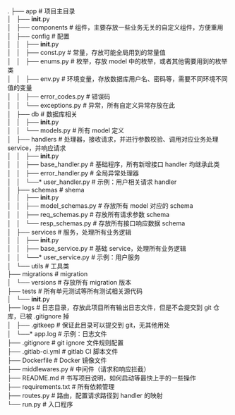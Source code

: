 .
├── app # 项目主目录  
│   ├── __init__.py  
│   ├── components # 组件，主要存放一些业务无关的自定义组件，方便重用  
│   ├── config # 配置  
│   │   ├── __init__.py  
│   │   ├── const.py # 常量，存放可能全局用到的常量值  
│   │   ├── enums.py # 枚举，存放 model 中的枚举，或者其他需要用到的枚举类  
│   │   ├── env.py # 环境变量，存放数据库用户名、密码等，需要不同环境不同值的变量  
│   │   ├── error_codes.py # 错误码  
│   │   └── exceptions.py # 异常，所有自定义异常存放在此  
│   ├── db # 数据库相关  
│   │   ├── __init__.py  
│   │   └── models.py # 所有 model 定义  
│   ├── handlers # 处理器，接收请求，并进行参数校验、调用对应业务处理 service，并响应请求  
│   │   ├── __init__.py  
│   │   ├── base_handler.py # 基础程序，所有新增接口 handler 均继承此类  
│   │   ├── error_handler.py # 全局异常处理器  
│   │   └──* user_handler.py # 示例：用户相关请求 handler  
│   ├── schemas # shema  
│   │   ├── __init__.py  
│   │   ├── model_schemas.py # 存放所有 model 对应的 schema  
│   │   ├── req_schemas.py # 存放所有请求参数 schema  
│   │   └── resp_schemas.py # 存放所有接口响应数据 schema  
│   ├── services # 服务，处理所有业务逻辑  
│   │   ├── __init__.py  
│   │   ├── base_service.py # 基础 service，处理所有业务逻辑  
│   │   └──* user_service.py # 示例：用户服务  
│   └── utils # 工具类  
├── migrations # migration  
│   └── versions # 存放所有 migration 版本  
├── tests # 所有单元测试等所有测试相关源代码  
│   └── __init__.py  
├── logs # 日志目录，存放此项目所有输出日志文件，但是不会提交到 git 仓库，已被 .gitignore 掉  
│   ├── .gitkeep # 保证此目录可以提交到 git，无其他用处  
│   └──* app.log # 示例：日志文件  
├── .gitignore # git ignore 文件规则配置  
├── .gitlab-ci.yml # gitlab CI 脚本文件  
├── Dockerfile # Docker 镜像文件  
├── middlewares.py # 中间件（请求和响应拦截）  
├── README.md # 书写项目说明，如何启动等最快上手的一些操作  
├── requirements.txt # 所有依赖管理  
├── routes.py # 路由，配置请求路径到 handler 的映射  
└── run.py # 入口程序  
